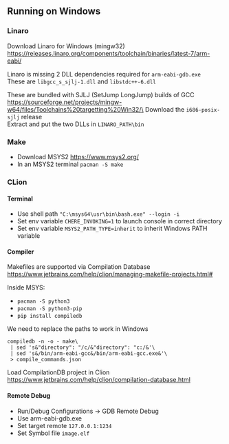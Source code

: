 ## Running on Windows

### Linaro

Download Linaro for Windows (mingw32)\
https://releases.linaro.org/components/toolchain/binaries/latest-7/arm-eabi/

Linaro is missing 2 DLL dependencies required for `arm-eabi-gdb.exe`\
These are `libgcc_s_sjlj-1.dll` and `libstdc++-6.dll`

These are bundled with SJLJ (SetJump LongJump) builds of GCC\
https://sourceforge.net/projects/mingw-w64/files/Toolchains%20targetting%20Win32/\
Download the `i686-posix-sjlj` release\
Extract and put the two DLLs in `LINARO_PATH\bin`

### Make

- Download MSYS2 https://www.msys2.org/
- In an MSYS2 terminal `pacman -S make`

### CLion

#### Terminal
- Use shell path `"C:\msys64\usr\bin\bash.exe" --login -i`
- Set env variable `CHERE_INVOKING=1` to launch console in correct directory
- Set env variable `MSYS2_PATH_TYPE=inherit` to inherit Windows PATH variable

#### Compiler

Makefiles are supported via Compilation Database\
https://www.jetbrains.com/help/clion/managing-makefile-projects.html#

Inside MSYS:
- `pacman -S python3`
- `pacman -S python3-pip`
- `pip install compiledb`

We need to replace the paths to work in Windows
```
compiledb -n -o - make\
 | sed 's&"directory": "/c/&"directory": "c:/&'\
 | sed 's&/bin/arm-eabi-gcc&/bin/arm-eabi-gcc.exe&'\
 > compile_commands.json
```

Load CompilationDB project in Clion\
https://www.jetbrains.com/help/clion/compilation-database.html

#### Remote Debug

- Run/Debug Configurations -> GDB Remote Debug
- Use arm-eabi-gdb.exe
- Set target remote `127.0.0.1:1234`
- Set Symbol file `image.elf`
